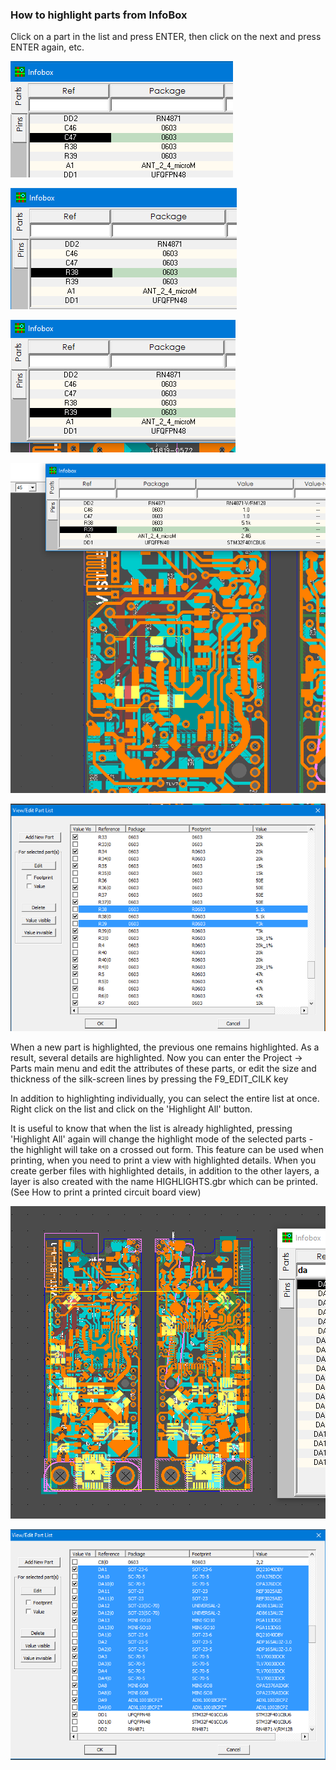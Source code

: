 ### How to highlight parts from InfoBox

Click on a part in the list and press ENTER, then click on the next and press ENTER again, etc.

![](pictures/sel_p1.png)

![](pictures/sel_p2.png)

![](pictures/sel_p3.png)

![](pictures/sel_p4.png)

![](pictures/sel_p5.png)

When a new part is highlighted, the previous one remains highlighted. As a result, several details are highlighted. Now you can enter the Project -> Parts main menu and edit the attributes of these parts, or edit the size and thickness of the silk-screen lines by pressing the F9_EDIT_CILK key

In addition to highlighting individually, you can select the entire list at once. Right click on the list and click on the 'Highlight All' button.

It is useful to know that when the list is already highlighted, pressing 'Highlight All' again will change the highlight mode of the selected parts - the highlight will take on a crossed out form. This feature can be used when printing, when you need to print a view with highlighted details. When you create gerber files with highlighted details, in addition to the other layers, a layer is also created with the name HIGHLIGHTS.gbr which can be printed. (See How to print a printed circuit board view)

![](pictures/sel_p6.png)

![](pictures/sel_p7.png)

